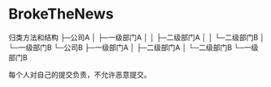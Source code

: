 # BrokeTheNews

归类方法和结构
├─公司A
│  ├─一级部门A
│  │  ├─二级部门A
│  │  └─二级部门B
│  └─一级部门B
└─公司B
    ├─一级部门A
    │  ├─二级部门A
    │  └─二级部门B
    └─一级部门B
    
每个人对自己的提交负责，不允许恶意提交。
